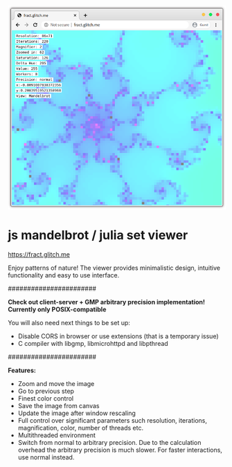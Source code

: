 ![Screenshot](scn0.png?raw=true)
# js mandelbrot / julia set viewer

https://fract.glitch.me

Enjoy patterns of nature! The viewer provides minimalistic design, intuitive functionality and easy to use interface.

#######################

**Check out client-server + GMP arbitrary precision implementation! Currently only POSIX-compatible**

You will also need next things to be set up:
- Disable CORS in browser or use extensions (that is a temporary issue)
- C compiler with libgmp, libmicrohttpd and libpthread

#######################


**Features:**
- Zoom and move the image
- Go to previous step
- Finest color control
- Save the image from canvas
- Update the image after window rescaling
- Full control over significant parameters such resolution, iterations, magnification, color, number of threads etc.
- Multithreaded environment
- Switch from normal to arbitrary precision. Due to the calculation overhead the arbitrary precision is much slower. For faster interactions, use normal instead.

